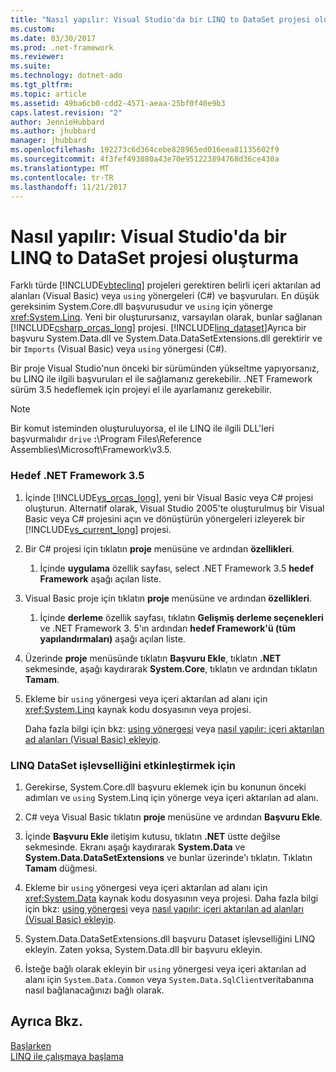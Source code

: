 ```yaml
---
title: "Nasıl yapılır: Visual Studio'da bir LINQ to DataSet projesi oluşturma"
ms.custom: 
ms.date: 03/30/2017
ms.prod: .net-framework
ms.reviewer: 
ms.suite: 
ms.technology: dotnet-ado
ms.tgt_pltfrm: 
ms.topic: article
ms.assetid: 49ba6cb0-cdd2-4571-aeaa-25bf0f40e9b3
caps.latest.revision: "2"
author: JennieHubbard
ms.author: jhubbard
manager: jhubbard
ms.openlocfilehash: 192273c6d364cebe828965ed016eea81135602f9
ms.sourcegitcommit: 4f3fef493080a43e70e951223894768d36ce430a
ms.translationtype: MT
ms.contentlocale: tr-TR
ms.lasthandoff: 11/21/2017
---
```

# <a name="how-to-create-a-linq-to-dataset-project-in-visual-studio"></a>Nasıl yapılır: Visual Studio'da bir LINQ to DataSet projesi oluşturma
Farklı türde [!INCLUDE[vbteclinq](../../../../includes/vbteclinq-md.md)] projeleri gerektiren belirli içeri aktarılan ad alanları (Visual Basic) veya `using` yönergeleri (C#) ve başvuruları. En düşük gereksinim System.Core.dll başvurusudur ve `using` için yönerge <xref:System.Linq>. Yeni bir oluşturursanız, varsayılan olarak, bunlar sağlanan [!INCLUDE[csharp_orcas_long](../../../../includes/csharp-orcas-long-md.md)] projesi. [!INCLUDE[linq_dataset](../../../../includes/linq-dataset-md.md)]Ayrıca bir başvuru System.Data.dll ve System.Data.DataSetExtensions.dll gerektirir ve bir `Imports` (Visual Basic) veya `using` yönergesi (C#).  
  
 Bir proje Visual Studio'nun önceki bir sürümünden yükseltme yapıyorsanız, bu LINQ ile ilgili başvuruları el ile sağlamanız gerekebilir. .NET Framework sürüm 3.5 hedeflemek için projeyi el ile ayarlamanız gerekebilir.  
  
> [!NOTE]
>  Bir komut isteminden oluşturuluyorsa, el ile LINQ ile ilgili DLL'leri başvurmalıdır `drive` **:**\Program Files\Reference Assemblies\Microsoft\Framework\v3.5.  
  
### <a name="to-target-the-net-framework-35"></a>Hedef .NET Framework 3.5  
  
1.  İçinde [!INCLUDE[vs_orcas_long](../../../../includes/vs-orcas-long-md.md)], yeni bir Visual Basic veya C# projesi oluşturun. Alternatif olarak, Visual Studio 2005'te oluşturulmuş bir Visual Basic veya C# projesini açın ve dönüştürün yönergeleri izleyerek bir [!INCLUDE[vs_current_long](../../../../includes/vs-current-long-md.md)] projesi.  
  
2.  Bir C# projesi için tıklatın **proje** menüsüne ve ardından **özellikleri**.  
  
    1.  İçinde **uygulama** özellik sayfası, select .NET Framework 3.5 **hedef Framework** aşağı açılan liste.  
  
3.  Visual Basic proje için tıklatın **proje** menüsüne ve ardından **özellikleri**.  
  
    1.  İçinde **derleme** özellik sayfası, tıklatın **Gelişmiş derleme seçenekleri** ve .NET Framework 3. 5'ın ardından **hedef Framework'ü (tüm yapılandırmaları)** aşağı açılan liste.  
  
4.  Üzerinde **proje** menüsünde tıklatın **Başvuru Ekle**, tıklatın **.NET** sekmesinde, aşağı kaydırarak **System.Core**, tıklatın ve ardından tıklatın **Tamam**.  
  
5.  Ekleme bir `using` yönergesi veya içeri aktarılan ad alanı için <xref:System.Linq> kaynak kodu dosyasının veya projesi.  
  
     Daha fazla bilgi için bkz: [using yönergesi](~/docs/csharp/language-reference/keywords/using-directive.md) veya [nasıl yapılır: içeri aktarılan ad alanları (Visual Basic) ekleyip](/visualstudio/ide/how-to-add-or-remove-imported-namespaces-visual-basic).  
  
### <a name="to-enable-linq-to-dataset-functionality"></a>LINQ DataSet işlevselliğini etkinleştirmek için  
  
1.  Gerekirse, System.Core.dll başvuru eklemek için bu konunun önceki adımları ve `using` System.Linq için yönerge veya içeri aktarılan ad alanı.  
  
2.  C# veya Visual Basic tıklatın **proje** menüsüne ve ardından **Başvuru Ekle**.  
  
3.  İçinde **Başvuru Ekle** iletişim kutusu, tıklatın **.NET** üstte değilse sekmesinde. Ekranı aşağı kaydırarak **System.Data** ve **System.Data.DataSetExtensions** ve bunlar üzerinde'ı tıklatın. Tıklatın **Tamam** düğmesi.  
  
4.  Ekleme bir `using` yönergesi veya içeri aktarılan ad alanı için <xref:System.Data> kaynak kodu dosyasının veya projesi. Daha fazla bilgi için bkz: [using yönergesi](~/docs/csharp/language-reference/keywords/using-directive.md) veya [nasıl yapılır: içeri aktarılan ad alanları (Visual Basic) ekleyip](/visualstudio/ide/how-to-add-or-remove-imported-namespaces-visual-basic).  
  
5.  System.Data.DataSetExtensions.dll başvuru Dataset işlevselliğini LINQ ekleyin. Zaten yoksa, System.Data.dll bir başvuru ekleyin.  
  
6.  İsteğe bağlı olarak ekleyin bir `using` yönergesi veya içeri aktarılan ad alanı için `System.Data.Common` veya `System.Data.SqlClient`veritabanına nasıl bağlanacağınızı bağlı olarak.  
  
## <a name="see-also"></a>Ayrıca Bkz.  
 [Başlarken](../../../../docs/framework/data/adonet/getting-started-linq-to-dataset.md)  
 [LINQ ile çalışmaya başlama](http://msdn.microsoft.com/en-us/6cc9af04-950a-4cc3-83d4-2aeb4abe4de9)
